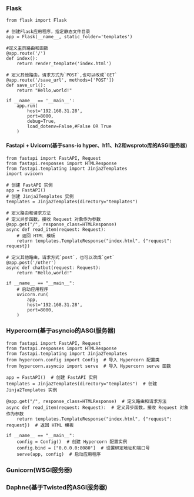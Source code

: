 ### Flask
    from flask import Flask
    
    # 创建Flask应用程序，指定静态文件目录
    app = Flask(__name__, static_folder='templates')
    
    #定义主页路由和函数
    @app.route('/')
    def index():
        return render_template('index.html')
    
    # 定义其他路由，请求方式为`POST`,也可以改成`GET`
    @app.route('/save_url', methods=['POST'])
    def save_url():
        return "Hello,world!"
    
    if __name__ == '__main__':
        app.run(
            host='192.168.31.28',
            port=8080,
            debug=True,
            load_dotenv=False,#False OR True
        )
#### Fastapi + Uvicorn(基于sans-io hyper、h11、h2和wsproto库的ASGI服务器)
    from fastapi import FastAPI, Request
    from fastapi.responses import HTMLResponse
    from fastapi.templating import Jinja2Templates
    import uvicorn

    # 创建 FastAPI 实例
    app = FastAPI()
    # 创建 Jinja2Templates 实例
    templates = Jinja2Templates(directory="templates")

    # 定义路由和请求方法
    # 定义异步函数，接收 Request 对象作为参数
    @app.get("/", response_class=HTMLResponse)
    async def read_item(request: Request):
        # 返回 HTML 模板
        return templates.TemplateResponse("index.html", {"request": request})
    
    # 定义其他路由，请求方式`post`，也可以改成`get`
    @app.post('/other')
    async def chatbot(request: Request):
        return "Hello,world!"
    
    if __name__ == "__main__":
        # 启动应用程序
        uvicorn.run(
            app,
            host='192.168.31.28',
            port=8080,
        )
### Hypercorn(基于asyncio的ASGI服务器)
    from fastapi import FastAPI, Request
    from fastapi.responses import HTMLResponse
    from fastapi.templating import Jinja2Templates
    from hypercorn.config import Config  # 导入 Hypercorn 配置类
    from hypercorn.asyncio import serve  # 导入 Hypercorn serve 函数

    app = FastAPI()  # 创建 FastAPI 实例
    templates = Jinja2Templates(directory="templates")  # 创建 Jinja2Templates 实例

    @app.get("/", response_class=HTMLResponse)  # 定义路由和请求方法
    async def read_item(request: Request):  # 定义异步函数，接收 Request 对象作为参数
        return templates.TemplateResponse("index.html", {"request": request})  # 返回 HTML 模板

    if __name__ == "__main__":
        config = Config()  # 创建 Hypercorn 配置实例
        config.bind = ["0.0.0.0:8080"]  # 设置绑定地址和端口号
        serve(app, config)  # 启动应用程序
### Gunicorn(WSGI服务器)
### Daphne(基于Twisted的ASGI服务器)
